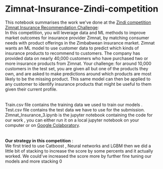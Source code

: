 # Zimnat-Insurance-Zindi-competition
This notebook summarises the work we've done at the <a href='https://zindi.africa/competitions/zimnat-insurance-recommendation-challenge'> Zindi competition Zimnat Insurance Recommendation Challenge</a>: <br>
In this competition, you will leverage data and ML methods to improve market outcomes for insurance provider Zimnat, by matching consumer needs with product offerings in the Zimbabwean insurance market. Zimnat wants an ML model to use customer data to predict which kinds of insurance products to recommend to customers. The company has provided data on nearly 40,000 customers who have purchased two or more insurance products from Zimnat.
Your challenge: for around 10,000 customers in the test set, you are given all but one of the products they own, and are asked to make predictions around which products are most likely to be the missing product. This same model can then be applied to any customer to identify insurance products that might be useful to them given their current profile. <br><br><br>
Train.csv file contains the training data we used to train our models .<br>
Test.csv file contains the test data we have to use for the submission.<br>
Zimnat_Insurance_3.ipynb is the jupyter notebook containing the code for our work , you can either run it on a local jupyter notebook on your computer or on <a href='https://colab.research.google.com/notebooks/intro.ipynb#recent=true'> Google Colaboratory</a>. <br><br><br>
**Our strategy in this competition** : <br>
We first tried to use Catboost , Neural networks and LGBM then we did a little bit of stacking to increase the score by some percents and it actually worked.
We could've increased the score more by further fine tuning our models and more stacking 0

